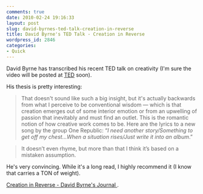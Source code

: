 ```yaml
---
comments: true
date: 2010-02-24 19:16:33
layout: post
slug: david-byrnes-ted-talk-creation-in-reverse
title: David Byrne's TED Talk - Creation in Reverse
wordpress_id: 2846
categories:
- Quick
---
```


David Byrne has transcribed his recent TED talk on creativity (I'm sure the video will be posted at [TED](http://ted.com) soon).

His thesis is pretty interesting:

> That doesn't sound like such a big insight, but it's actually backwards from what I perceive to be conventional wisdom — which is that creation emerges out of some interior emotion or from an upwelling of passion that inevitably and must find an outlet. This is the romantic notion of how creative work comes to be. Here are the lyrics to a new song by the group One Republic: “_I need another story/Something to get off my chest…When a situation rises/Just write it into an album_.”
>
>

>
> It doesn’t even rhyme, but more than that I think it’s based on a mistaken assumption.

He's very convincing. While it's a long read, I highly recommend it (I know that carries a TON of weight).

[Creation in Reverse - David Byrne's Journal ](http://journal.davidbyrne.com/2010/02/021410-valentines-day.html).
